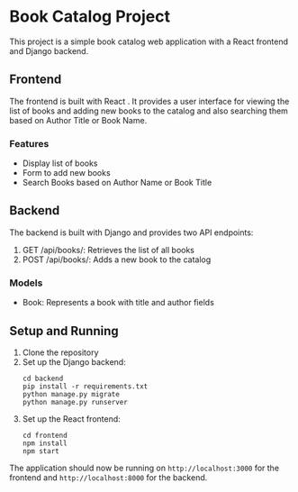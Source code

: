 # Book Catalog Project

This project is a simple book catalog web application with a React frontend and Django backend.

## Frontend

The frontend is built with React . It provides a user interface for viewing the list of books and adding new books  to the catalog and also searching them based on Author Title or Book Name.

### Features
- Display list of books
- Form to add new books
- Search Books based on Author Name or Book Title

## Backend

The backend is built with Django and provides two API endpoints:

1. GET /api/books/: Retrieves the list of all books
2. POST /api/books/: Adds a new book to the catalog

### Models
- Book: Represents a book with title and author fields

## Setup and Running

1. Clone the repository
2. Set up the Django backend:
   ```
   cd backend
   pip install -r requirements.txt
   python manage.py migrate
   python manage.py runserver
   ```
3. Set up the React frontend:
   ```
   cd frontend
   npm install
   npm start
   ```

The application should now be running on `http://localhost:3000` for the frontend and `http://localhost:8000` for the backend.
